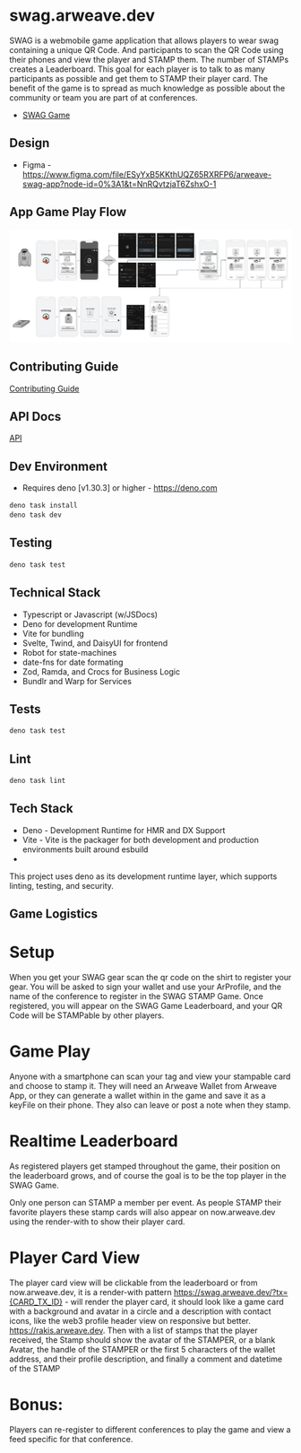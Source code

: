 # swag.arweave.dev

SWAG is a webmobile game application that allows players to wear swag containing
a unique QR Code. And participants to scan the QR Code using their phones and
view the player and STAMP them. The number of STAMPs creates a Leaderboard. This
goal for each player is to talk to as many participants as possible and get them
to STAMP their player card. The benefit of the game is to spread as much
knowledge as possible about the community or team you are part of at
conferences.

- [SWAG Game](https://swag.arweave.dev)

## Design

- Figma -
  https://www.figma.com/file/ESyYxB5KKthUQZ65RXRFP6/arweave-swag-app?node-id=0%3A1&t=NnRQvtzjaT6ZshxO-1

## App Game Play Flow

![Flow](./StampGameFlow.png)

## Contributing Guide

[Contributing Guide](CONTRIBUTING.md)

## API Docs

[API](API.md)

## Dev Environment

- Requires deno [v1.30.3] or higher - https://deno.com

```sh
deno task install
deno task dev
```

## Testing

```sh
deno task test
```

## Technical Stack

- Typescript or Javascript (w/JSDocs)
- Deno for development Runtime
- Vite for bundling
- Svelte, Twind, and DaisyUI for frontend
- Robot for state-machines
- date-fns for date formating
- Zod, Ramda, and Crocs for Business Logic
- Bundlr and Warp for Services

## Tests

```sh
deno task test
```

## Lint

```sh
deno task lint
```

## Tech Stack

- Deno - Development Runtime for HMR and DX Support
- Vite - Vite is the packager for both development and production environments
  built around esbuild
-

This project uses deno as its development runtime layer, which supports linting,
testing, and security.

## Game Logistics

# Setup

When you get your SWAG gear scan the qr code on the shirt to register your gear.
You will be asked to sign your wallet and use your ArProfile, and the name of
the conference to register in the SWAG STAMP Game. Once registered, you will
appear on the SWAG Game Leaderboard, and your QR Code will be STAMPable by other
players.

# Game Play

Anyone with a smartphone can scan your tag and view your stampable card and
choose to stamp it. They will need an Arweave Wallet from Arweave App, or they
can generate a wallet within in the game and save it as a keyFile on their
phone. They also can leave or post a note when they stamp.

# Realtime Leaderboard

As registered players get stamped throughout the game, their position on the
leaderboard grows, and of course the goal is to be the top player in the SWAG
Game.

Only one person can STAMP a member per event. As people STAMP their favorite
players these stamp cards will also appear on now.arweave.dev using the
render-with to show their player card.

# Player Card View

The player card view will be clickable from the leaderboard or from
now.arweave.dev, it is a render-with pattern
https://swag.arweave.dev/?tx={CARD_TX_ID} - will render the player card, it
should look like a game card with a background and avatar in a circle and a
description with contact icons, like the web3 profile header view on responsive
but better. https://rakis.arweave.dev. Then with a list of stamps that the
player received, the Stamp should show the avatar of the STAMPER, or a blank
Avatar, the handle of the STAMPER or the first 5 characters of the wallet
address, and their profile description, and finally a comment and datetime of
the STAMP

# Bonus:

Players can re-register to different conferences to play the game and view a
feed specific for that conference.
